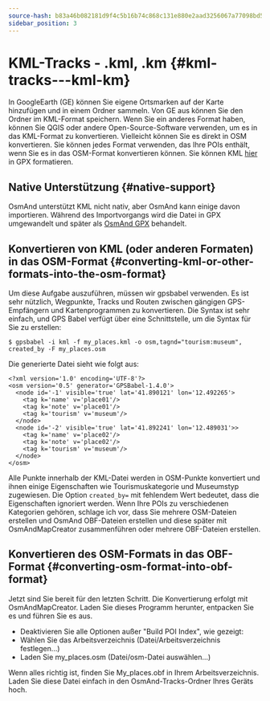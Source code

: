 ```yaml
---
source-hash: b83a46b082181d9f4c5b16b74c868c131e880e2aad3256067a77098bd5c9ae01
sidebar_position: 3
---
```


# KML-Tracks - .kml, .km {#kml-tracks---kml-km}

In GoogleEarth (GE) können Sie eigene Ortsmarken auf der Karte hinzufügen und in einem Ordner sammeln. Von GE aus können Sie den Ordner im KML-Format speichern. Wenn Sie ein anderes Format haben, können Sie QGIS oder andere Open-Source-Software verwenden, um es in das KML-Format zu konvertieren. Vielleicht können Sie es direkt in OSM konvertieren. Sie können jedes Format verwenden, das Ihre POIs enthält, wenn Sie es in das OSM-Format konvertieren können. Sie können KML [hier](https://kml2gpx.com/) in GPX formatieren.

## Native Unterstützung {#native-support}
OsmAnd unterstützt KML nicht nativ, aber OsmAnd kann einige davon importieren. Während des Importvorgangs wird die Datei in GPX umgewandelt und später als [OsmAnd GPX](osmand-gpx) behandelt.


## Konvertieren von KML (oder anderen Formaten) in das OSM-Format {#converting-kml-or-other-formats-into-the-osm-format}

Um diese Aufgabe auszuführen, müssen wir gpsbabel verwenden. Es ist sehr nützlich, Wegpunkte, Tracks und Routen zwischen gängigen GPS-Empfängern und Kartenprogrammen zu konvertieren. Die Syntax ist sehr einfach, und GPS Babel verfügt über eine Schnittstelle, um die Syntax für Sie zu erstellen:

```
$ gpsbabel -i kml -f my_places.kml -o osm,tagnd="tourism:museum",​created_by -F my_places.osm
```

Die generierte Datei sieht wie folgt aus:

```
<?xml version='1.0' encoding='UTF-8'?>
<osm version='0.5' generator='GPSBabel-1.4.0'>
  <node id='-1' visible='true' lat='41.890121' lon='12.492265'>
    <tag k='name' v='place01'/>
    <tag k='note' v='place01'/>
    <tag k='tourism' v='museum'/>
  </node>
  <node id='-2' visible='true' lat='41.892241' lon='12.489031'>>
    <tag k='name' v='place02'/>
    <tag k='note' v='place02'/>
    <tag k='tourism' v='museum'/>
  </node>
</osm>
```        

Alle Punkte innerhalb der KML-Datei werden in OSM-Punkte konvertiert und ihnen einige Eigenschaften wie Tourismuskategorie und Museumstyp zugewiesen. Die Option `created_by=` mit fehlendem Wert bedeutet, dass die Eigenschaften ignoriert werden. Wenn Ihre POIs zu verschiedenen Kategorien gehören, schlage ich vor, dass Sie mehrere OSM-Dateien erstellen und OsmAnd OBF-Dateien erstellen und diese später mit OsmAndMapCreator zusammenführen oder mehrere OBF-Dateien erstellen.

## Konvertieren des OSM-Formats in das OBF-Format {#converting-osm-format-into-obf-format}

Jetzt sind Sie bereit für den letzten Schritt. Die Konvertierung erfolgt mit OsmAndMapCreator. Laden Sie dieses Programm herunter, entpacken Sie es und führen Sie es aus.
- Deaktivieren Sie alle Optionen außer "Build POI Index", wie gezeigt:
- Wählen Sie das Arbeitsverzeichnis (Datei/Arbeitsverzeichnis festlegen...)
- Laden Sie my_places.osm (Datei/osm-Datei auswählen...)

Wenn alles richtig ist, finden Sie My\_places.obf in Ihrem Arbeitsverzeichnis. Laden Sie diese Datei einfach in den OsmAnd-Tracks-Ordner Ihres Geräts hoch.